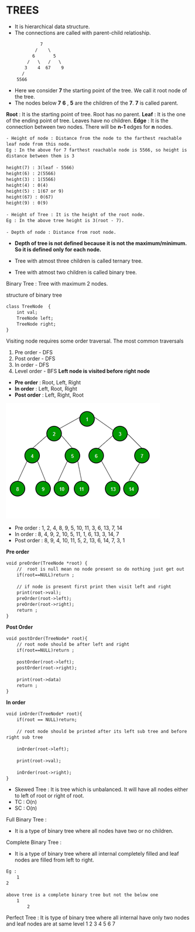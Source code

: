 # TREES
* It is hierarchical data structure.
* The connections are called with parent-child relatioship.
```
             7
           /    \
          6       5
        /   \   /   \
       3    4  67    9
      /
    5566
```

* Here we consider **7** the starting point of the tree. We call it root node of the tree.
* The nodes below **7** **6** , **5** are the children of the **7**. **7** is called parent.


**Root** : It is the starting point of tree. Root has no parent.
**Leaf** : It is the one of the ending point of tree. Leaves have no children.
**Edge** : It is the connection between two nodes. There will be **n-1** edges for **n** nodes.

```
- Height of node : Distance from the node to the farthest reachable leaf node from this node.
Eg : In the above for 7 farthest reachable node is 5566, so height is distance between them is 3

height(7) : 3(leaf - 5566)
height(6) : 2(5566)
height(3) : 1(5566)
height(4) : 0(4)
height(5) : 1(67 or 9)
height(67) : 0(67)
height(9) : 0(9)

- Height of Tree : It is the height of the root node.
Eg : In the above tree height is 3(root - 7).

- Depth of node : Distance from root node.
```

* **Depth of tree is not defined because it is not the maximum/minimum. So it is defined only for each node.**

* Tree with atmost three children is called ternary tree.
* Tree with atmost two children is called binary tree.


Binary Tree : 
Tree with maximum 2 nodes.

structure of binary tree
```
class TreeNode  {
    int val;
    TreeNode left;
    TreeNode right;
}

```

Visiting node requires some order traversal.
The most common traversals
1. Pre order - DFS 
2. Post order - DFS
3. In order - DFS
4. Level order - BFS
**Left node is visited before right node**

* **Pre order** : Root, Left, Right
* **In order** : Left, Root, Right
* **Post order** : Left, Right, Root

![Tree](/trees/static/tree-img-0.png)

* Pre order : 1, 2, 4, 8, 9, 5, 10, 11, 3, 6, 13, 7, 14
* In order : 8, 4, 9, 2, 10, 5, 11, 1, 6, 13, 3, 14, 7
* Post order : 8, 9, 4, 10, 11, 5, 2, 13, 6, 14, 7, 3, 1

**Pre order**
```
void preOrder(TreeNode *root) {
    //  root is null mean no node present so do nothing just get out 
    if(root==NULL)return ;
    
    // if node is present first print then visit left and right
    print(root->val);
    preOrder(root->left);
    preOrder(root->right);
    return ;
}

```

**Post Order**
```
void postOrder(TreeNode* root){
    // root node should be after left and right
    if(root==NULL)return ;

    postOrder(root->left);
    postOrder(root->right);

    print(root->data)
    return ;
}
```

**In order**
```
void inOrder(TreeNode* root){
    if(root == NULL)return;

    // root node should be printed after its left sub tree and before right sub tree

    inOrder(root->left);

    print(root->val);

    inOrder(root->right);
}
```
* Skewed Tree : It is tree which is unbalanced. It will have all nodes either to left of root or right of root.
* TC : O(n)
* SC : O(n)


Full Binary Tree :
- It is a type of binary tree where all nodes have two or no children.

Complete Binary Tree :
- It is a type of binary tree where all internal completely filled and leaf nodes are filled from left to right.

```
Eg : 
    1
2  
 
above tree is a complete binary tree but not the below one
    1
        2

```

Perfect Tree :
It is type of binary tree where all internal have only two nodes and leaf nodes are at same level
        1
    2       3
4       5 6     7
